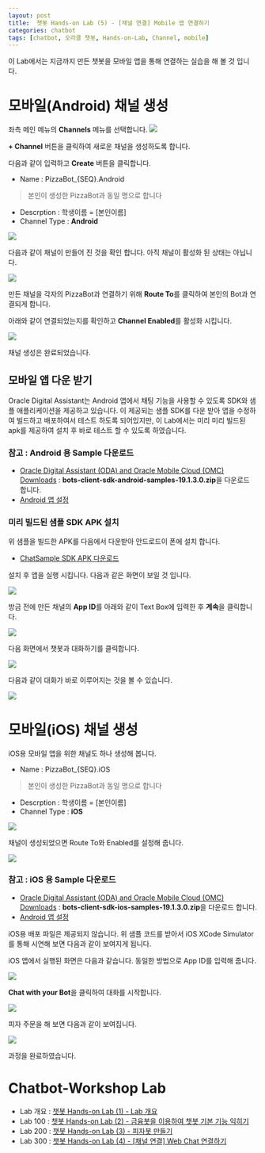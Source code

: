 ```yaml
---
layout: post
title:  챗봇 Hands-on Lab (5) - [채널 연결] Mobile 앱 연결하기
categories: chatbot
tags: [chatbot, 오라클 챗봇, Hands-on-Lab, Channel, mobile]
---
```


이 Lab에서는 지금까지 만든 챗봇을 모바일 앱을 통해 연결하는 실습을 해 볼 것 입니다.


# 모바일(Android) 채널 생성
좌측 메인 메뉴의 **Channels** 메뉴를 선택합니다.
![](/assets/images/chatbot_lecture/channel/01_channel_settings.png)

 **+ Channel** 버튼을 클릭하여 새로운 채널을 생성하도록 합니다. 

다음과 같이 입력하고 **Create** 버튼을 클릭합니다.

* Name : PizzaBot_{SEQ}.Android 
> 본인이 생성한 PizzaBot과 동일 명으로 합니다 
* Descrption : 학생이름 = [본인이름]
* Channel Type : **Android**

![](/assets/images/chatbot_lecture/channel/07_android.png)

다음과 같이 채널이 만들어 진 것을 확인 합니다. 아직 채널이 활성화 된 상태는 아닙니다.

![](/assets/images/chatbot_lecture/channel/08_android_after_create.png)

만든 채널을 각자의 PizzaBot과 연결하기 위해 **Route To**를 클릭하여 본인의 Bot과 연결되게 합니다.

아래와 같이 연결되었는지를 확인하고 **Channel Enabled**를 활성화 시킵니다.

![](/assets/images/chatbot_lecture/channel/09_android_route.png)

채널 생성은 완료되었습니다.

## 모바일 앱 다운 받기
Oracle Digital Assistant는 Android 앱에서 채팅 기능을 사용할 수 있도록 SDK와 샘플 애플리케이션을 제공하고 있습니다.
이 제공되는 샘플 SDK를 다운 받아 앱을 수정하여 빌드하고 배포하여서 테스트 하도록 되어있지만, 이 Lab에서는 미리 미리 빌드된 apk를 제공하여 설치 후 바로 테스트 할 수 있도록 하였습니다. 

### 참고 : Android 용 Sample 다운로드
- [Oracle Digital Assistant (ODA) and Oracle Mobile Cloud (OMC) Downloads](https://www.oracle.com/technetwork/topics/cloud/downloads/amce-downloads-4478270.html) :  **bots-client-sdk-android-samples-19.1.3.0.zip**을 다운로드 합니다.
- [Android 앱 설정](https://docs.oracle.com/en/cloud/paas/digital-assistant/use-chatbot/channels-topic.html#GUID-4B97C781-6972-44B9-A7D3-9F2F57CE09B9)


### 미리 빌드된 샘플 SDK APK 설치 
위 샘플을 빌드한 APK를 다음에서 다운받아 안드로드이 폰에 설치 합니다. 

- [ChatSample SDK APK 다운로드](https://github.com/mee-nam-lee/chatbot_lecture/raw/master/labfiles/mobilechat/app-release.apk)

설치 후 앱을 실행 시킵니다. 다음과 같은 화면이 보일 것 입니다.

![](/assets/images/chatbot_lecture/channel/15_android_01.jpeg)

방금 전에 만든 채널의 **App ID**를 아래와 같이 Text Box에 입력한 후 **계속**을 클릭합니다.

![](/assets/images/chatbot_lecture/channel/16_android_appid.png)

다음 화면에서 챗봇과 대화하기를 클릭합니다.

![](/assets/images/chatbot_lecture/channel/17_android_before_chat.jpeg)

다음과 같이 대화가 바로 이루어지는 것을 볼 수 있습니다.

![](/assets/images/chatbot_lecture/channel/18_android_chat.jpeg)

# 모바일(iOS) 채널 생성

iOS용 모바일 앱을 위한 채널도 하나 생성해  봅니다.

* Name : PizzaBot_{SEQ}.iOS 
> 본인이 생성한 PizzaBot과 동일 명으로 합니다 
* Descrption : 학생이름 = [본인이름]
* Channel Type : **iOS**

![](/assets/images/chatbot_lecture/channel/10_ios_create.png)

채널이 생성되었으면 Route To와 Enabled를 설정해 줍니다.

![](/assets/images/chatbot_lecture/channel/11_ios_created.png)

### 참고 : iOS 용 Sample 다운로드
- [Oracle Digital Assistant (ODA) and Oracle Mobile Cloud (OMC) Downloads](https://www.oracle.com/technetwork/topics/cloud/downloads/amce-downloads-4478270.html) : **bots-client-sdk-ios-samples-19.1.3.0.zip**을 다운로드 합니다.
- [Android 앱 설정](https://docs.oracle.com/en/cloud/paas/digital-assistant/use-chatbot/channels-topic.html#GUID-4B97C781-6972-44B9-A7D3-9F2F57CE09B9)

iOS용 배포 파일은 제공되지 않습니다. 위 샘플 코드를 받아서 iOS XCode Simulator를 통해 시연해 보면 다음과 같이 보여지게 됩니다.

iOS 앱에서 실행된 화면은 다음과 같습니다. 동일한 방법으로 App ID를 입력해 줍니다.

![](/assets/images/chatbot_lecture/channel/12_ios_appid.png)

**Chat with your Bot**을 클릭하여 대화를 시작합니다.

![](/assets/images/chatbot_lecture/channel/13_ios_start_chat.png)

피자 주문을 해 보면 다음과 같이 보여집니다.

![](/assets/images/chatbot_lecture/channel/14_ios_chat_pizza.png)

과정을 완료하였습니다.

# Chatbot-Workshop Lab 
* Lab 개요 : [챗봇 Hands-on Lab (1) - Lab 개요](/chatbot/2019/챗봇-Hands-on-Lab_1/)
* Lab 100 : [챗봇 Hands-on Lab (2) - 금융봇을 이용하여 챗봇 기본 기능 익히기](/chatbot/2019/챗봇-Hands-on-Lab_2/)
* Lab 200 : [챗봇 Hands-on Lab (3) - 피자봇 만들기 ](/chatbot/2019/챗봇-Hands-on-Lab_3/)
* Lab 300 : [챗봇 Hands-on Lab (4) - [채널 연결] Web Chat 연결하기](/chatbot/2019/챗봇-Hands-on-Lab_4/)